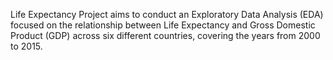 Life Expectancy Project aims to conduct an Exploratory Data Analysis (EDA) focused on the relationship between Life Expectancy and Gross Domestic Product (GDP) across six different countries, covering the years from 2000 to 2015.
